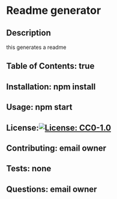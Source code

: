 # Readme generator
## Description 
this generates a readme
## Table of Contents: true
## Installation: npm install
## Usage: npm start
## License:[![License: CC0-1.0](https://licensebuttons.net/l/zero/1.0/80x15.png)](http://creativecommons.org/publicdomain/zero/1.0/)
## Contributing: email owner
## Tests: none
## Questions: email owner
